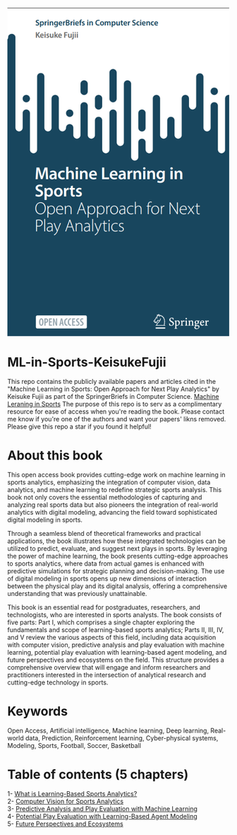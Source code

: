 <p align="center">
  <img src="./ML_in_Sports.png" alt="Description of image">
</p>

# ML-in-Sports-KeisukeFujii
This repo contains the publicly available papers and articles cited in the "Machine Learning in Sports: Open Approach for Next Play Analytics" by Keisuke Fujii as part of the SpringerBriefs in Computer Science.
[Machine Leraning in Sports]([https://example.com](https://doi.org/10.1007/978-981-96-1445-5))
The purpose of this repo is to serv as a complimentary resource for ease of access when you're reading the book.
Please contact me know if you're one of the authors and want your papers' likns removed. 
Please give this repo a star if you found it helpful!

# About this book
This open access book provides cutting-edge work on machine learning in sports analytics, emphasizing the integration of computer vision, data analytics, and machine learning to redefine strategic sports analysis. This book not only covers the essential methodologies of capturing and analyzing real sports data but also pioneers the integration of real-world analytics with digital modeling, advancing the field toward sophisticated digital modeling in sports.

Through a seamless blend of theoretical frameworks and practical applications, the book illustrates how these integrated technologies can be utilized to predict, evaluate, and suggest next plays in sports. By leveraging the power of machine learning, the book presents cutting-edge approaches to sports analytics, where data from actual games is enhanced with predictive simulations for strategic planning and decision-making. The use of digital modeling in sports opens up new dimensions of interaction between the physical play and its digital analysis, offering a comprehensive understanding that was previously unattainable.

This book is an essential read for postgraduates, researchers, and technologists, who are interested in sports analysts. The book consists of five parts: Part I, which comprises a single chapter exploring the fundamentals and scope of learning-based sports analytics; Parts II, III, IV, and V review the various aspects of this field, including data acquisition with computer vision, predictive analysis and play evaluation with machine learning, potential play evaluation with learning-based agent modeling, and future perspectives and ecosystems on the field. This structure provides a comprehensive overview that will engage and inform researchers and practitioners interested in the intersection of analytical research and cutting-edge technology in sports.

# Keywords
Open Access,
Artificial intelligence,
Machine learning,
Deep learning,
Real-world data,
Prediction,
Reinforcement learning,
Cyber-physical systems,
Modeling,
Sports,
Football,
Soccer,
Basketball

# Table of contents (5 chapters)
1- [What is Learning-Based Sports Analytics?]() <br>
2- [Computer Vision for Sports Analytics]() <br>
3- [Predictive Analysis and Play Evaluation with Machine Learning]() <br>
4- [Potential Play Evaluation with Learning-Based Agent Modeling]() <br>
5- [Future Perspectives and Ecosystems]()
